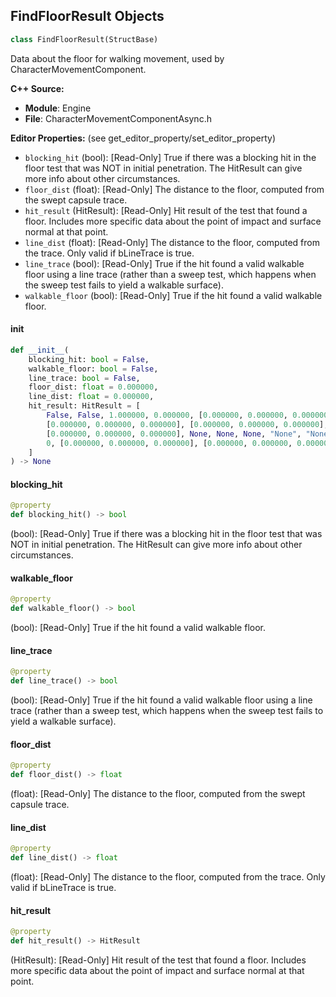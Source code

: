 ## FindFloorResult Objects

```python
class FindFloorResult(StructBase)
```

Data about the floor for walking movement, used by CharacterMovementComponent.

**C++ Source:**

- **Module**: Engine
- **File**: CharacterMovementComponentAsync.h

**Editor Properties:** (see get_editor_property/set_editor_property)

- ``blocking_hit`` (bool):  [Read-Only] True if there was a blocking hit in the floor test that was NOT in initial penetration.
  The HitResult can give more info about other circumstances.
- ``floor_dist`` (float):  [Read-Only] The distance to the floor, computed from the swept capsule trace.
- ``hit_result`` (HitResult):  [Read-Only] Hit result of the test that found a floor. Includes more specific data about the point of impact and surface normal at that point.
- ``line_dist`` (float):  [Read-Only] The distance to the floor, computed from the trace. Only valid if bLineTrace is true.
- ``line_trace`` (bool):  [Read-Only] True if the hit found a valid walkable floor using a line trace (rather than a sweep test, which happens when the sweep test fails to yield a walkable surface).
- ``walkable_floor`` (bool):  [Read-Only] True if the hit found a valid walkable floor.

<a id="unreal.FindFloorResult.__init__"></a>

#### __init__

```python
def __init__(
    blocking_hit: bool = False,
    walkable_floor: bool = False,
    line_trace: bool = False,
    floor_dist: float = 0.000000,
    line_dist: float = 0.000000,
    hit_result: HitResult = [
        False, False, 1.000000, 0.000000, [0.000000, 0.000000, 0.000000],
        [0.000000, 0.000000, 0.000000], [0.000000, 0.000000, 0.000000],
        [0.000000, 0.000000, 0.000000], None, None, None, "None", "None", 0, 0,
        0, [0.000000, 0.000000, 0.000000], [0.000000, 0.000000, 0.000000]
    ]
) -> None
```

<a id="unreal.FindFloorResult.blocking_hit"></a>

#### blocking_hit

```python
@property
def blocking_hit() -> bool
```

(bool):  [Read-Only] True if there was a blocking hit in the floor test that was NOT in initial penetration.
The HitResult can give more info about other circumstances.

<a id="unreal.FindFloorResult.walkable_floor"></a>

#### walkable_floor

```python
@property
def walkable_floor() -> bool
```

(bool):  [Read-Only] True if the hit found a valid walkable floor.

<a id="unreal.FindFloorResult.line_trace"></a>

#### line_trace

```python
@property
def line_trace() -> bool
```

(bool):  [Read-Only] True if the hit found a valid walkable floor using a line trace (rather than a sweep test, which happens when the sweep test fails to yield a walkable surface).

<a id="unreal.FindFloorResult.floor_dist"></a>

#### floor_dist

```python
@property
def floor_dist() -> float
```

(float):  [Read-Only] The distance to the floor, computed from the swept capsule trace.

<a id="unreal.FindFloorResult.line_dist"></a>

#### line_dist

```python
@property
def line_dist() -> float
```

(float):  [Read-Only] The distance to the floor, computed from the trace. Only valid if bLineTrace is true.

<a id="unreal.FindFloorResult.hit_result"></a>

#### hit_result

```python
@property
def hit_result() -> HitResult
```

(HitResult):  [Read-Only] Hit result of the test that found a floor. Includes more specific data about the point of impact and surface normal at that point.

<a id="unreal.AudioComponentParam"></a>